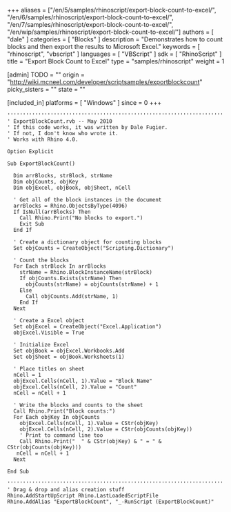 +++
aliases = ["/en/5/samples/rhinoscript/export-block-count-to-excel/", "/en/6/samples/rhinoscript/export-block-count-to-excel/", "/en/7/samples/rhinoscript/export-block-count-to-excel/", "/en/wip/samples/rhinoscript/export-block-count-to-excel/"]
authors = [ "dale" ]
categories = [ "Blocks" ]
description = "Demonstrates how to count blocks and then export the results to Microsoft Excel."
keywords = [ "rhinoscript", "vbscript" ]
languages = [ "VBScript" ]
sdk = [ "RhinoScript" ]
title = "Export Block Count to Excel"
type = "samples/rhinoscript"
weight = 1

[admin]
TODO = ""
origin = "http://wiki.mcneel.com/developer/scriptsamples/exportblockcount"
picky_sisters = ""
state = ""

[included_in]
platforms = [ "Windows" ]
since = 0
+++

```vbnet
'''''''''''''''''''''''''''''''''''''''''''''''''''''''''''''''''''''''''''''
' ExportBlockCount.rvb -- May 2010
' If this code works, it was written by Dale Fugier.
' If not, I don't know who wrote it.
' Works with Rhino 4.0.

Option Explicit

Sub ExportBlockCount()

  Dim arrBlocks, strBlock, strName
  Dim objCounts, objKey
  Dim objExcel, objBook, objSheet, nCell

  ' Get all of the block instances in the document
  arrBlocks = Rhino.ObjectsByType(4096)
  If IsNull(arrBlocks) Then
    Call Rhino.Print("No blocks to export.")
    Exit Sub
  End If

  ' Create a dictionary object for counting blocks
  Set objCounts = CreateObject("Scripting.Dictionary")

  ' Count the blocks
  For Each strBlock In arrBlocks
    strName = Rhino.BlockInstanceName(strBlock)
    If objCounts.Exists(strName) Then
      objCounts(strName) = objCounts(strName) + 1
    Else
      Call objCounts.Add(strName, 1)
    End If
  Next

  ' Create a Excel object
  Set objExcel = CreateObject("Excel.Application")
  objExcel.Visible = True

  ' Initialize Excel
  Set objBook = objExcel.Workbooks.Add
  Set objSheet = objBook.Worksheets(1)

  ' Place titles on sheet
  nCell = 1
  objExcel.Cells(nCell, 1).Value = "Block Name"
  objExcel.Cells(nCell, 2).Value = "Count"
  nCell = nCell + 1

  ' Write the blocks and counts to the sheet
  Call Rhino.Print("Block counts:")
  For Each objKey In objCounts
    objExcel.Cells(nCell, 1).Value = CStr(objKey)
    objExcel.Cells(nCell, 2).Value = CStr(objCounts(objKey))
    ' Print to command line too
    Call Rhino.Print("  " & CStr(objKey) & " = " & CStr(objCounts(objKey)))
   nCell = nCell + 1
  Next

End Sub

'''''''''''''''''''''''''''''''''''''''''''''''''''''''''''''''''''''''''''''
' Drag & drop and alias creation stuff
Rhino.AddStartUpScript Rhino.LastLoadedScriptFile
Rhino.AddAlias "ExportBlockCount", "_-RunScript (ExportBlockCount)"
```
